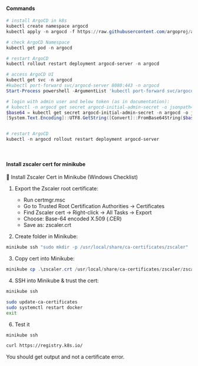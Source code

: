#### Commands

```powershell
# install ArgoCD in k8s
kubectl create namespace argocd
kubectl apply -n argocd -f https://raw.githubusercontent.com/argoproj/argo-cd/stable/manifests/install.yaml

# check ArgoCD Namespace
kubectl get pod -n argocd

# restart ArgoCD
kubectl rollout restart deployment argocd-server -n argocd

# access ArgoCD UI
kubectl get svc -n argocd
#kubectl port-forward svc/argocd-server 8080:443 -n argocd
Start-Process powershell -ArgumentList 'kubectl port-forward svc/argocd-server 8080:443 -n argocd'

# login with admin user and below token (as in documentation):
# kubectl -n argocd get secret argocd-initial-admin-secret -o jsonpath="{.data.password}" | base64 --decode && echo
$base64 = kubectl get secret argocd-initial-admin-secret -n argocd -o jsonpath="{.data.password}"
[System.Text.Encoding]::UTF8.GetString([Convert]::FromBase64String($base64))


# restart ArgoCD
kubectl -n argocd rollout restart deployment argocd-server

```
</br>

#### Install zscaler cert for minikube

🔐 Install Zscaler Cert in Minikube (Windows Checklist)
1. Export the Zscaler root certificate:
    - Run certmgr.msc
    - Go to Trusted Root Certification Authorities → Certificates
    - Find Zscaler cert → Right-click → All Tasks → Export
    - Choose: Base-64 encoded X.509 (.CER)
    - Save as: zscaler.crt

2. Create folder in Minikube:

```powershell
minikube ssh "sudo mkdir -p /usr/local/share/ca-certificates/zscaler"
```
3. Copy cert into Minikube:
```powershell
minikube cp .\zscaler.crt /usr/local/share/ca-certificates/zscaler/zscaler.crt
```

4. SSH into Minikube & trust the cert:

```bash
minikube ssh

sudo update-ca-certificates
sudo systemctl restart docker
exit
```

6. Test it

```bash
minikube ssh

curl https://registry.k8s.io/
```
You should get output and not a certificate error.

</br>